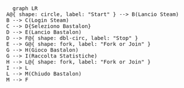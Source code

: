 
<pre class="mermaid">
      graph LR
    A@{ shape: circle, label: "Start" } --> B(Lancio Steam)
	B --> C(Login Steam)
	C --> D{Seleziono Bastalon}
	D --> E(Lancio Bastalon)
	D --> F@{ shape: dbl-circ, label: "Stop" }
	E --> G@{ shape: fork, label: "Fork or Join" }
	G --> H(Gioco Bastalon)
	G --> I(Raccolta Statistiche)
	H --> L@{ shape: fork, label: "Fork or Join" }
	I --> L
	L --> M(Chiudo Bastalon)
	M --> F
               </pre>